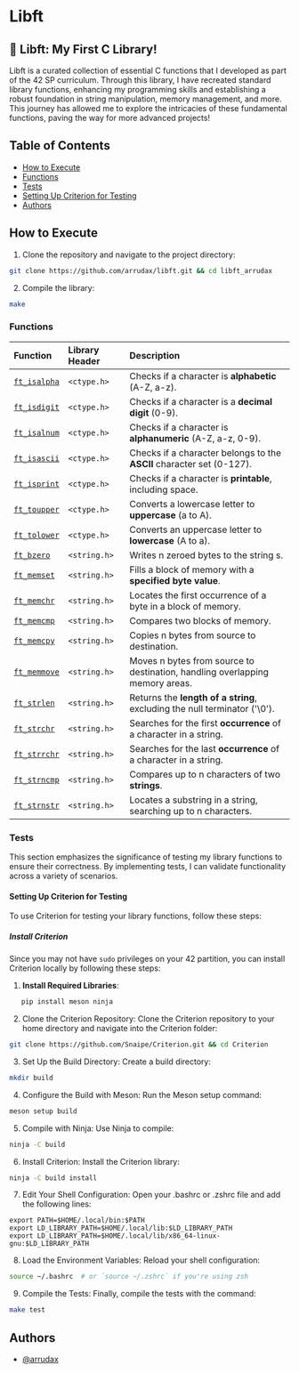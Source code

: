 # Libft

## 🚀 Libft: My First C Library!
Libft is a curated collection of essential C functions that I developed as part of the 42 SP curriculum. Through this library, I have recreated standard library functions, enhancing my programming skills and establishing a robust foundation in string manipulation, memory management, and more. This journey has allowed me to explore the intricacies of these fundamental functions, paving the way for more advanced projects!

## Table of Contents
- [How to Execute](#how-to-execute)
- [Functions](#functions)
- [Tests](#tests)
- [Setting Up Criterion for Testing](#setting-up-criterion-for-testing)
- [Authors](#authors)

## How to Execute
1. Clone the repository and navigate to the project directory:
```sh
git clone https://github.com/arrudax/libft.git && cd libft_arrudax
```
2. Compile the library:
```sh
make
```
### Functions

| Function | Library Header | Description                                      |
| :-------- | :------- | :----------------------------------------------- |
| [`ft_isalpha`](https://github.com/arrudax/Libft/blob/main/ft_isalpha.c) | `<ctype.h>` | Checks if a character is **alphabetic** (A-Z, a-z). |
| [`ft_isdigit`](https://github.com/arrudax/Libft/blob/main/ft_isdigit.c) | `<ctype.h>` | Checks if a character is a **decimal digit** (0-9). |
| [`ft_isalnum`](https://github.com/arrudax/Libft/blob/main/ft_isalnum.c) | `<ctype.h>` | Checks if a character is **alphanumeric** (A-Z, a-z, 0-9). |
| [`ft_isascii`](https://github.com/arrudax/Libft/blob/main/ft_isascii.c) | `<ctype.h>` | Checks if a character belongs to the **ASCII** character set (0-127). |
| [`ft_isprint`](https://github.com/arrudax/Libft/blob/main/ft_isprint.c) | `<ctype.h>` | Checks if a character is **printable**, including space. |
| [`ft_toupper`](https://github.com/arrudax/Libft/blob/main/ft_toupper.c) | `<ctype.h>` | Converts a lowercase letter to **uppercase** (a to A). |
| [`ft_tolower`](https://github.com/arrudax/Libft/blob/main/ft_tolower.c) | `<ctype.h>` | Converts an uppercase letter to **lowercase** (A to a). |
| [`ft_bzero`](https://github.com/arrudax/Libft/blob/main/ft_bzero.c) | `<string.h>` | Writes n zeroed bytes to the string s. |
| [`ft_memset`](https://github.com/arrudax/Libft/blob/main/ft_memset.c) | `<string.h>` | Fills a block of memory with a **specified byte value**. |
| [`ft_memchr`](https://github.com/arrudax/Libft/blob/main/ft_memchr.c) | `<string.h>` | Locates the first occurrence of a byte in a block of memory. |
| [`ft_memcmp`](https://github.com/arrudax/Libft/blob/main/ft_memcmp.c) | `<string.h>` | Compares two blocks of memory. |
| [`ft_memcpy`](https://github.com/arrudax/Libft/blob/main/ft_memcpy.c) | `<string.h>` | Copies n bytes from source to destination. |
| [`ft_memmove`](https://github.com/arrudax/Libft/blob/main/ft_memmove.c) | `<string.h>` | Moves n bytes from source to destination, handling overlapping memory areas. |
| [`ft_strlen`](https://github.com/arrudax/Libft/blob/main/ft_strlen.c) | `<string.h>` | Returns the **length of a string**, excluding the null terminator ('\0'). |
| [`ft_strchr`](https://github.com/arrudax/Libft/blob/main/ft_strchr.c) | `<string.h>` | Searches for the first **occurrence** of a character in a string. |
| [`ft_strrchr`](https://github.com/arrudax/Libft/blob/main/ft_strrchr.c) | `<string.h>` | Searches for the last **occurrence** of a character in a string. |
| [`ft_strncmp`](https://github.com/arrudax/Libft/blob/main/ft_strncmp.c) | `<string.h>` | Compares up to n characters of two **strings**. |
| [`ft_strnstr`](https://github.com/arrudax/Libft/blob/main/ft_strnstr.c) | `<string.h>` | Locates a substring in a string, searching up to n characters. |


### Tests

This section emphasizes the significance of testing my library functions to ensure their correctness. By implementing tests, I can validate functionality across a variety of scenarios.

#### Setting Up Criterion for Testing

To use Criterion for testing your library functions, follow these steps:

##### Install Criterion

Since you may not have `sudo` privileges on your 42 partition, you can install Criterion locally by following these steps:

1. **Install Required Libraries**:
```sh
   pip install meson ninja
```
2. Clone the Criterion Repository: Clone the Criterion repository to your home directory and navigate into the Criterion folder:
```sh
git clone https://github.com/Snaipe/Criterion.git && cd Criterion
```
3. Set Up the Build Directory: Create a build directory:
```sh
mkdir build
```
4. Configure the Build with Meson: Run the Meson setup command:
```sh
meson setup build
```
5. Compile with Ninja: Use Ninja to compile:
```sh
ninja -C build
```
6. Install Criterion: Install the Criterion library:
```sh
ninja -C build install
```
7. Edit Your Shell Configuration: Open your .bashrc or .zshrc file and add the following lines:
```.bashrc | .zshrc
export PATH=$HOME/.local/bin:$PATH
export LD_LIBRARY_PATH=$HOME/.local/lib:$LD_LIBRARY_PATH
export LD_LIBRARY_PATH=$HOME/.local/lib/x86_64-linux-gnu:$LD_LIBRARY_PATH
```
8. Load the Environment Variables: Reload your shell configuration:
```sh
source ~/.bashrc  # or `source ~/.zshrc` if you're using zsh
```
9. Compile the Tests: Finally, compile the tests with the command:
```sh
make test
```
## Authors

- [@arrudax](https://www.github.com/arrudax)

